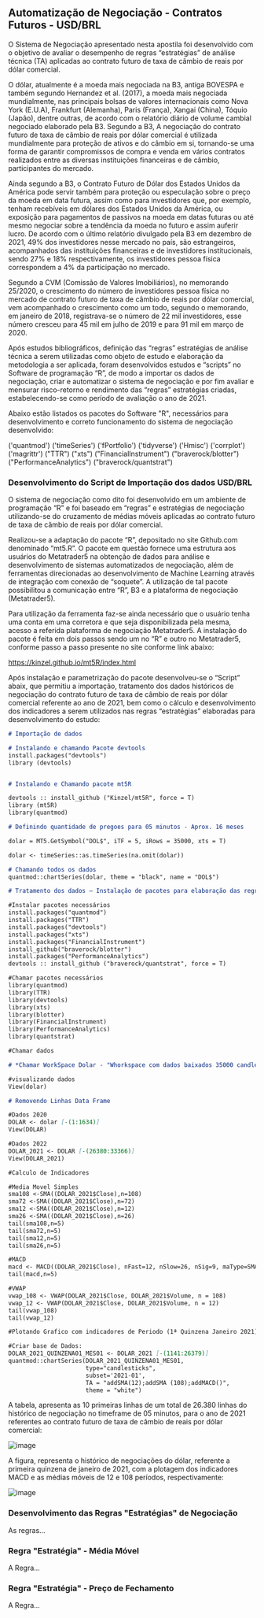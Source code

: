 ##  Automatização de Negociação -  Contratos Futuros - USD/BRL

O Sistema de Negociação apresentado nesta apostila foi desenvolvido com o objetivo de avaliar o desempenho de regras “estratégias” de análise técnica (TA) aplicadas ao contrato futuro de taxa de câmbio de reais por dólar comercial.

O dólar, atualmente é a moeda mais negociada na B3, antiga BOVESPA e também segundo Hernandez et al. (2017), a moeda mais negociada mundialmente, nas principais bolsas de valores internacionais como Nova York (E.U.A), Frankfurt (Alemanha), Paris (França), Xangai (China), Tóquio (Japão), dentre outras, de acordo com o relatório diário de volume cambial negociado elaborado pela B3. Segundo a B3, A negociação do contrato futuro de taxa de câmbio de reais por dólar comercial é utilizada mundialmente para proteção de ativos e do câmbio em si, tornando-se uma forma de garantir compromissos de compra e venda em vários contratos realizados entre as diversas instituições financeiras e de câmbio, participantes do mercado.

Ainda segundo a B3, o Contrato Futuro de Dólar dos Estados Unidos da América pode servir também para proteção ou especulação sobre o preço da moeda em data futura, assim como para investidores que, por exemplo, tenham recebíveis em dólares dos Estados Unidos da América, ou exposição para pagamentos de passivos na moeda em datas futuras ou até mesmo negociar sobre a tendência da moeda no futuro e assim auferir lucro. De acordo com o último relatório divulgado pela B3 em dezembro de 2021, 49% dos investidores nesse mercado no país, são estrangeiros, acompanhados das instituições financeiras e de investidores institucionais, sendo 27% e 18% respectivamente, os investidores pessoa física correspondem a 4% da participação no mercado.

Segundo a CVM (Comissão de Valores Imobiliários), no memorando 25/2020, o crescimento do número de investidores pessoa física no mercado de contrato futuro de taxa de câmbio de reais por dólar comercial, vem acompanhado o crescimento como um todo, segundo o memorando, em janeiro de 2018, registrava-se o número de 22 mil investidores, esse número cresceu para 45 mil em julho de 2019 e para 91 mil em março de 2020.

Após estudos bibliográficos, definição das “regras” estratégias de análise técnica a serem utilizadas como objeto de estudo e elaboração da metodologia a ser aplicada, foram desenvolvidos estudos e “scripts” no Software de programação “R”, de modo a importar os dados de negociação, criar e automatizar o sistema de negociação e por fim avaliar e mensurar risco-retorno e rendimento das “regras” estratégias criadas, estabelecendo-se como período de avaliação o ano de 2021. 

Abaixo estão listados os pacotes do Software "R", necessários para desenvolvimento e correto funcionamento do sistema de negociação desenvolvido:

('quantmod')
('timeSeries')
('fPortfolio')
('tidyverse')
('Hmisc')
('corrplot')
('magrittr')
("TTR")
("xts")
("FinancialInstrument")
("braverock/blotter")
("PerformanceAnalytics")
("braverock/quantstrat")

### Desenvolvimento do Script de Importação dos dados USD/BRL

O sistema de negociação como dito foi desenvolvido em um ambiente de programação “R” e foi baseado em “regras” e estratégias de negociação utilizando-se do cruzamento de médias móveis aplicadas ao contrato futuro de taxa de câmbio de reais por dólar comercial.

Realizou-se a adaptação do pacote “R”, depositado no site Github.com denominado “mt5.R”. O pacote em questão fornece uma estrutura aos usuários do Metatrader5 na obtenção de dados para análise e desenvolvimento de sistemas automatizados de negociação, além de ferramentas direcionadas ao desenvolvimento de Machine Learning através de integração com conexão de “soquete”. A utilização de tal pacote possibilitou a comunicação entre “R”, B3 e a plataforma de negociação (Metatrader5).

Para utilização da ferramenta faz-se ainda necessário que o usuário tenha uma conta em uma corretora e que seja disponibilizada pela mesma, acesso a referida plataforma de negociação Metatrader5. A instalação do pacote é feita em dois passos sendo um no “R” e outro no Metatrader5, conforme passo a passo presente no site conforme link abaixo:

https://kinzel.github.io/mt5R/index.html

Após instalação e parametrização do pacote desenvolveu-se o “Script” abaix, que permitiu a importação, tratamento dos dados históricos de negociação do contrato futuro de taxa de câmbio de reais por dólar comercial referente ao ano de 2021, bem como o cálculo e desenvolvimento dos indicadores a serem utilizados nas regras “estratégias” elaboradas para desenvolvimento do estudo:

```markdown
# Importação de dados

# Instalando e chamando Pacote devtools
install.packages("devtools")
library (devtools)


# Instalando e Chamando pacote mt5R

devtools :: install_github ("Kinzel/mt5R", force = T)
library (mt5R)
library(quantmod)

# Definindo quantidade de pregoes para 05 minutos - Aprox. 16 meses

dolar = MT5.GetSymbol("DOL$", iTF = 5, iRows = 35000, xts = T)

dolar <- timeSeries::as.timeSeries(na.omit(dolar))

# Chamando todos os dados
quantmod::chartSeries(dolar, theme = "black", name = "DOL$")

# Tratamento dos dados – Instalação de pacotes para elaboração das regras “estratégias”

#Instalar pacotes necessários
install.packages("quantmod")
install.packages("TTR")
install.packages("devtools")
install.packages("xts")
install.packages("FinancialInstrument")
install_github("braverock/blotter")
install.packages("PerformanceAnalytics")
devtools :: install_github ("braverock/quantstrat", force = T)

#Chamar pacotes necessários
library(quantmod)
library(TTR)
library(devtools)
library(xts)
library(blotter)
library(FinancialInstrument)
library(PerformanceAnalytics)
library(quantstrat)

#Chamar dados

# *Chamar WorkSpace Dolar - "Whorkspace com dados baixados 35000 candles - Série XTS"

#visualizando dados
View(dolar)

# Removendo Linhas Data Frame

#Dados 2020
DOLAR <- dolar [-(1:1634)]
View(DOLAR)

#Dados 2022
DOLAR_2021 <- DOLAR [-(26380:33366)]
View(DOLAR_2021)

#Calculo de Indicadores

#Media Movel Simples
sma108 <-SMA((DOLAR_2021$Close),n=108)
sma72 <-SMA((DOLAR_2021$Close),n=72)
sma12 <-SMA((DOLAR_2021$Close),n=12)
sma26 <-SMA((DOLAR_2021$Close),n=26)
tail(sma108,n=5)
tail(sma72,n=5)
tail(sma12,n=5)
tail(sma26,n=5)

#MACD
macd <- MACD((DOLAR_2021$Close), nFast=12, nSlow=26, nSig=9, maType=SMA)
tail(macd,n=5)

#VWAP
vwap_108 <- VWAP(DOLAR_2021$Close, DOLAR_2021$Volume, n = 108)
vwap_12 <- VWAP(DOLAR_2021$Close, DOLAR_2021$Volume, n = 12)
tail(vwap_108)
tail(vwap_12)

#Plotando Grafico com indicadores de Periodo (1ª Quinzena Janeiro 2021)

#Criar base de Dados:
DOLAR_2021_QUINZENA01_MES01 <- DOLAR_2021 [-(1141:26379)]
quantmod::chartSeries(DOLAR_2021_QUINZENA01_MES01,
                      type="candlesticks",
                      subset='2021-01',
                      TA = "addSMA(12);addSMA (108);addMACD()",
                      theme = "white")

```

A tabela, apresenta as 10 primeiras linhas de um total de 26.380 linhas do histórico de negociação no timeframe de 05 minutos, para o ano de 2021 referentes ao contrato futuro de taxa de câmbio de reais por dólar comercial:

![image](https://user-images.githubusercontent.com/104097497/165585552-67ffe9f4-d472-491a-bf0a-4ff68b32ac51.png)

A figura, representa o histórico de negociações do dólar, referente a primeira quinzena de janeiro de 2021, com a plotagem dos indicadores MACD e as médias móveis de 12 e 108 períodos, respectivamente:

![image](https://user-images.githubusercontent.com/104097497/165602285-b99402b2-9f35-42de-89ca-9c37f4fb3b67.png)


### Desenvolvimento das Regras "Estratégias" de Negociação

As regras...

### Regra "Estratégia" - Média Móvel

A Regra...

### Regra "Estratégia" - Preço de Fechamento

A Regra...
